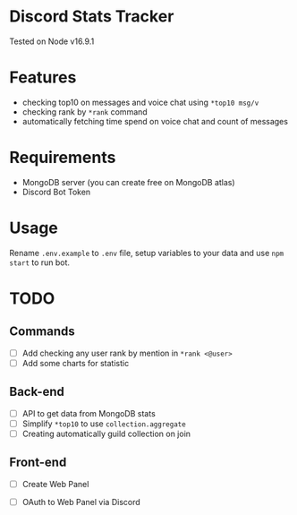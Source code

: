 # Discord Stats Tracker
Tested on Node v16.9.1

# Features
- checking top10 on messages and voice chat using `*top10 msg/v`
- checking rank by `*rank` command
- automatically fetching time spend on voice chat and count of messages

# Requirements
- MongoDB server (you can create free on MongoDB atlas)
- Discord Bot Token

# Usage
Rename `.env.example` to `.env` file, setup variables to your data and use `npm start` to run bot.

# TODO
## Commands
- [ ] Add checking any user rank by mention in `*rank <@user>`
- [ ] Add some charts for statistic
## Back-end
- [ ] API to get data from MongoDB stats
- [ ] Simplify `*top10` to use `collection.aggregate`
- [ ] Creating automatically guild collection on join
## Front-end
- [ ] Create Web Panel
- [ ] OAuth to Web Panel via Discord

